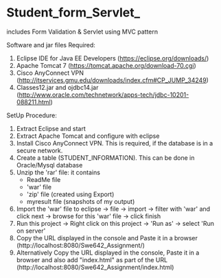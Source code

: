 # Student_form_Servlet_
includes Form Validation &amp; Servlet using MVC pattern

Software and jar files Required:

1) Eclipse IDE for Java EE Developers (https://eclipse.org/downloads/)
2) Apache Tomcat 7 (https://tomcat.apache.org/download-70.cgi)
3) Cisco AnyConnect VPN (http://itservices.gmu.edu/downloads/index.cfm#CP_JUMP_34249)
4) Classes12.jar and ojdbc14.jar (http://www.oracle.com/technetwork/apps-tech/jdbc-10201-088211.html)


SetUp Procedure:

1) Extract Eclipse and start 
2) Extract Apache Tomcat and configure with eclipse
3) Install Cisco AnyConnect VPN. This is required, if the database is in a secure network.
4) Create a table (STUDENT_INFORMATION). This can be done in Oracle/Mysql database 
5) Unzip the 'rar' file: it contains
	- ReadMe file
	- 'war' file 
	- 'zip' file (created using Export)
	- myresult file (snapshots of my output)
6) 	Import the 'war' file to eclipse
	-> file -> import -> filter with 'war' and click next
	-> browse for this 'war' file -> click finish
7) Run this project
	-> Right click on this project -> 'Run as' -> select 'Run on server'
8) Copy the URL displayed in the console and Paste it in a browser (http://localhost:8080/Swe642_Assignment/)
9) Alternatively Copy the URL displayed in the console, Paste it in a browser and 
	also add "index.html" as part of the URL (http://localhost:8080/Swe642_Assignment/index.html)
